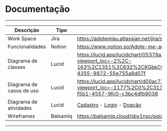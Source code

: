 #  Documentação 
--- 
|Descrição|Tipo|Link|
|---|---|---|
|Work Space| Jira|https://adotemiau.atlassian.net/jira/software/c/projects/AMA/boards/3|
|Funcionalidades|Notion|https://www.notion.so/Adote-me-au-d68e604570e844b7877c2f36197fe570|
|Diagrama de classes|Lucid|https://lucid.app/lucidchart/05378a39-39a2-45bb-954b-93407680e216/edit?viewport_loc=-2%2C-163%2C1351%2C632%2CKGbkCQLSI50G&invitationId=inv_6a495970-39ef-4355-9872-55e755a8d07f|
|Diagrama de casos de uso|Lucid|https://lucid.app/lucidchart/d00ac71c-8a2d-4c47-87cc-dbd5d092cd9a/edit?viewport_loc=-1177%2C0%2C3138%2C1520%2C0_0&invitationId=inv_36fff1b0-f5b1-4557-9fc0-c3bc4dfb9038|
|Diagrama de atividades|Lucid|[Cadastro](https://lucid.app/lucidchart/589015f4-ca1f-41b2-97cb-97242ef33c8b/edit?viewport_loc=65%2C-4779%2C1707%2C1292%2C0_0&invitationId=inv_5c7463cf-bb89-4f21-8944-6c6281b33aa1) - [Login](https://lucid.app/lucidchart/e63430b4-6591-4fb8-a1ff-90bdc90b0f7d/edit?viewport_loc=592%2C-297%2C1782%2C1349%2C0_0&invitationId=inv_d809469c-de4e-4dc4-a940-5328de3271f3) - [Doação](https://lucid.app/lucidchart/83e40ad7-5c8f-4b9f-8d11-a10e9f0ca40b/edit?viewport_loc=-123%2C-1175%2C2209%2C1672%2C0_0&invitationId=inv_442177bd-7232-4d7c-b99a-18cfcd830b41) |
|Wireframes|Balsamiq|https://balsamiq.cloud/sby1nsc/pqiz6cn/rE39C|
---
